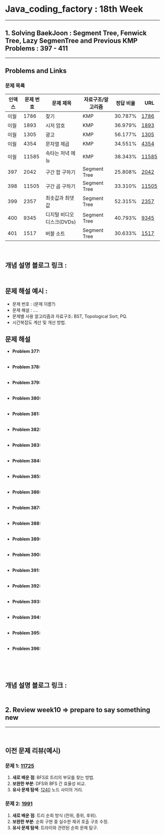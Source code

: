  # Java_coding_factory : 18th Week
---

## 1. Solving BaekJoon : Segment Tree, Fenwick Tree, Lazy SegmenTree and Previous KMP Problems : 397 - 411
---

## Problems and Links

### 문제 목록
| 인덱스 | 문제 번호 | 문제 제목 | 자료구조/알고리즘 | 정답 비율 | URL |
|--------|----------|----------|----------------|----------|----------------|
| 이월 | 1786 | 찾기 | KMP | 30.787% | [1786](https://www.acmicpc.net/problem/1786) |
| 이월 | 1893 | 시저 암호 | KMP | 36.979% | [1893](https://www.acmicpc.net/problem/1893) |
| 이월 | 1305 | 광고 | KMP | 56.177% | [1305](https://www.acmicpc.net/problem/1305) |
| 이월 | 4354 | 문자열 제곱 | KMP | 34.551% | [4354](https://www.acmicpc.net/problem/4354) |
| 이월 | 11585 | 속타는 저녁 메뉴 | KMP | 38.343% | [11585](https://www.acmicpc.net/problem/11585) |
| 397 | 2042 |   구간 합 구하기 | Segment Tree  | 25.808% | [2042](https://www.acmicpc.net/problem/2042) |
| 398  | 11505	 | 구간 곱 구하기 | Segment Tree | 33.310% | [11505](https://www.acmicpc.net/problem/11505) | 
| 399 | 2357 | 최솟값과 최댓값 | Segment Tree | 52.315% | [2357](https://www.acmicpc.net/problem/2357) | 
| 400 | 9345	| 디지털 비디오 디스크(DVDs)	| Segment Tree |	40.793% | [9345](http://www.acmicpc.net/problem/9345) |
| 401 | 1517 | 버블 소트	| Segment Tree |	30.633% | [1517](http://www.acmicpc.net/problem/1517) |

<br>

## 개념 설명 블로그 링크 : <br><br>

## 문제 해설 예시 : 
- 문제 번호 : (문제 이름?)
- 문제 해설 : .... 
- 문제별 사용 알고리즘과 자료구조: BST, Topological Sort, PQ.
- 시간복잡도 계산 및 개선 방법.

## 문제 해설
- **Problem 377:** <br><br><br>
- **Problem 378:** <br><br><br>
- **Problem 379:** <br><br><br>
- **Problem 380:** <br><br><br>
- **Problem 381:** <br><br><br>
- **Problem 382:** <br><br><br>
- **Problem 383:** <br><br><br>
- **Problem 384:** <br><br><br>
- **Problem 385:** <br><br><br>
- **Problem 386:** <br><br><br>
- **Problem 387:** <br><br><br>
- **Problem 388:** <br><br><br>
- **Problem 389:** <br><br><br>
- **Problem 390:** <br><br><br>
- **Problem 391:** <br><br><br>
- **Problem 392:** <br><br><br>
- **Problem 393:** <br><br><br>
- **Problem 394:** <br><br><br>
- **Problem 395:** <br><br><br>
- **Problem 396:** <br><br><br>

 
<br>

## 개념 설명 블로그 링크 : <br><br>
 

## 2. Review week10 => prepare to say something new
---

<br>

## 이전 문제 리뷰(예시)

### 문제 1: [11725](https://www.acmicpc.net/problem/11725)  
1. **새로 배운 점**: BFS로 트리의 부모를 찾는 방법.  
2. **보완한 부분**: DFS와 BFS 간 효율성 비교.  
3. **유사 문제 탐색**: [1240](https://www.acmicpc.net/problem/1240) 노드 사이의 거리.  

### 문제 2: [1991](https://www.acmicpc.net/problem/1991)  
1. **새로 배운 점**: 트리 순회 방식 (전위, 중위, 후위).  
2. **보완한 부분**: 순회 구현 중 실수한 재귀 호출 구조 수정.  
3. **유사 문제 탐색**: 트라이와 관련된 순회 문제 탐구.

